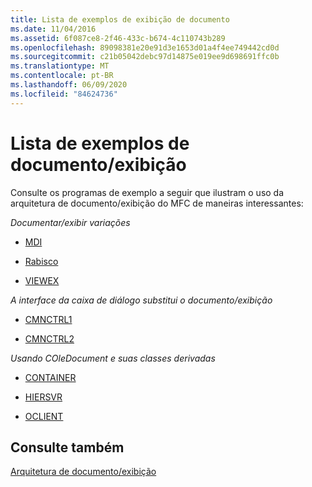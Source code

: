 ```yaml
---
title: Lista de exemplos de exibição de documento
ms.date: 11/04/2016
ms.assetid: 6f087ce8-2f46-433c-b674-4c110743b289
ms.openlocfilehash: 89098381e20e91d3e1653d01a4f4ee749442cd0d
ms.sourcegitcommit: c21b05042debc97d14875e019ee9d698691ffc0b
ms.translationtype: MT
ms.contentlocale: pt-BR
ms.lasthandoff: 06/09/2020
ms.locfileid: "84624736"
---
```

# <a name="documentview-sample-list"></a>Lista de exemplos de documento/exibição

Consulte os programas de exemplo a seguir que ilustram o uso da arquitetura de documento/exibição do MFC de maneiras interessantes:

*Documentar/exibir variações*

- [MDI](../overview/visual-cpp-samples.md)

- [Rabisco](../overview/visual-cpp-samples.md)

- [VIEWEX](../overview/visual-cpp-samples.md)

*A interface da caixa de diálogo substitui o documento/exibição*

- [CMNCTRL1](../overview/visual-cpp-samples.md)

- [CMNCTRL2](../overview/visual-cpp-samples.md)

*Usando COleDocument e suas classes derivadas*

- [CONTAINER](../overview/visual-cpp-samples.md)

- [HIERSVR](../overview/visual-cpp-samples.md)

- [OCLIENT](../overview/visual-cpp-samples.md)

## <a name="see-also"></a>Consulte também

[Arquitetura de documento/exibição](document-view-architecture.md)
